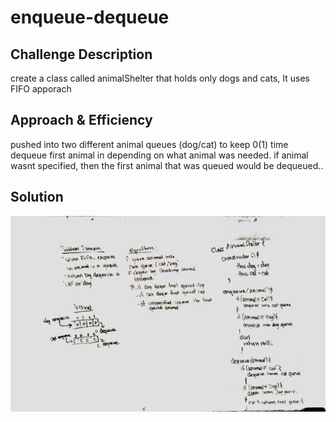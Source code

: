 # enqueue-dequeue

## Challenge Description
create a class called animalShelter that holds only dogs and cats, It uses FIFO apporach 

## Approach & Efficiency
pushed into two different animal queues (dog/cat) to keep 0(1) time
dequeue first animal in depending on what animal was needed.
if animal wasnt specified, then the first animal that was queued would be dequeued..

## Solution
![whiteboard](./assets/enqueue-dequeue.jpg)